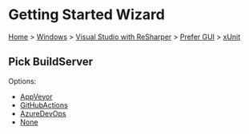 <!--
GENERATED FILE - DO NOT EDIT
This file was generated by [MarkdownSnippets](https://github.com/SimonCropp/MarkdownSnippets).
Source File: /docs/mdsource/wiz/Windows_VisualStudioWithReSharper_Gui_xUnit.source.md
To change this file edit the source file and then run MarkdownSnippets.
-->

# Getting Started Wizard

[Home](/docs/wiz/readme.md) > [Windows](Windows.md) > [Visual Studio with ReSharper](Windows_VisualStudioWithReSharper.md) > [Prefer GUI](Windows_VisualStudioWithReSharper_Gui.md) > [xUnit](Windows_VisualStudioWithReSharper_Gui_xUnit.md)

## Pick BuildServer

Options:
 * [AppVeyor](Windows_VisualStudioWithReSharper_Gui_xUnit_AppVeyor.md)
 * [GitHubActions](Windows_VisualStudioWithReSharper_Gui_xUnit_GitHubActions.md)
 * [AzureDevOps](Windows_VisualStudioWithReSharper_Gui_xUnit_AzureDevOps.md)
 * [None](Windows_VisualStudioWithReSharper_Gui_xUnit_None.md)
